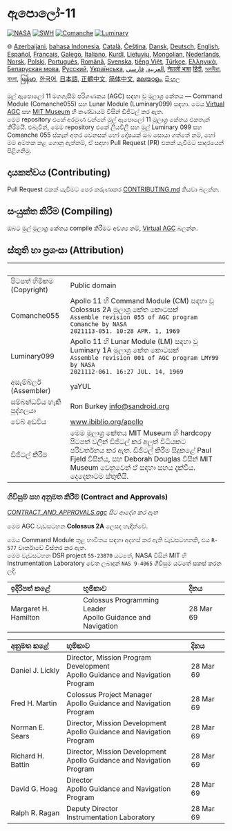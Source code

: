 # ඇපොලෝ-11

[![NASA][1]][2]
[![SWH]][SWH_URL]
[![Comanche]][ComancheMilestone]
[![Luminary]][LuminaryMilestone]

🌐
[Azerbaijani][AZ],
[bahasa Indonesia][ID],
[Català][CA],
[Čeština][CZ],
[Dansk][DA],
[Deutsch][DE],
[English][EN],
[Español][ES],
[Français][FR],
[Galego][GL],
[Italiano][IT],
[Kurdî][KU],
[Lietuvių][LT],
[Mongolian][MN],
[Nederlands][NL],
[Norsk][NO],
[Polski][PL],
[Português][PT_BR],
[Română][RO],
[Svenska][SV],
[tiếng Việt][VI],
[Türkçe][TR],
[Ελληνικά][GR],
[Беларуская мова][BE],
[Русский][RU],
[Українська][UK],
[العربية][AR],
[فارسی][FA],
[नेपाली भाषा][NE]
[हिंदी][HI_IN],
[অসমীয়া][AS_IN],
[বাংলা][BD_BN],
[မြန်မာ][MM],
[한국어][KO_KR],
[日本語][JA],
[正體中文][ZH_TW],
[简体中文][ZH_CN],
[മലയാളം][ML],
[සිංහල][SI]

[AR]:Translations/README.ar.md
[AS_IN]:Translations/README.as_in.md
[AZ]:Translations/README.az.md
[BD_BN]:Translations/README.bd_bn.md
[BE]:Translations/README.be.md
[CA]:Translations/README.ca.md
[CZ]:Translations/README.cz.md
[DA]:Translations/README.da.md
[DE]:Translations/README.de.md
[EN]:README.md
[ES]:Translations/README.es.md
[FA]:Translations/README.fa.md
[FR]:Translations/README.fr.md
[GL]:Translations/README.gl.md
[GR]:Translations/README.gr.md
[HI_IN]:Translations/README.hi_in.md
[ID]:Translations/README.id.md
[IT]:Translations/README.it.md
[JA]:Translations/README.ja.md
[KO_KR]:Translations/README.ko_kr.md
[KU]:Translations/README.ku.md
[LT]:Translations/README.lt.md
[MM]:Translations/README.mm.md
[MN]:Translations/README.mn.md
[NE]:Translations/README.ne.md
[NL]:Translations/README.nl.md
[NO]:Translations/README.no.md
[PL]:Translations/README.pl.md
[PT_BR]:Translations/README.pt_br.md
[RO]:Translations/README.ro.md
[RU]:Translations/README.ru.md
[SV]:Translations/README.sv.md
[TR]:Translations/README.tr.md
[UK]:Translations/README.uk.md
[VI]:Translations/README.vi.md
[ZH_CN]:Translations/README.zh_cn.md
[ZH_TW]:Translations/README.zh_tw.md
[ML]:Translations/README.ml.md
[SI]:Translations/README.si.md

මුල් ඇපොලෝ 11 මගගැසීම් පරිගණකය (AGC) සඳහා වූ මූලාශ්‍ර කේතය — Command Module (Comanche055) සහ Lunar Module (Luminary099) සඳහා. මෙය [Virtual AGC][3] සහ [MIT Museum][4] හි කණ්ඩායම් විසින් ඩිජිටල් කර ඇත.  
මෙම repository එකේ අරමුණ වන්නේ මුල් ඇපොලෝ 11 මූලාශ්‍ර කේතය එකතැන් කිරීමයි. එබැවින්, මෙම repository එකේ ලියවිලි සහ මුල් Luminary 099 සහ Comanche 055 ස්කෑන් අතර වෙනසක් හෝ දෝෂයක් ඔබ සොයා ගත්තේ නම්, හෝ මම අමතක කළ ගොනු ඇත්නම්, ඒ සඳහා Pull Request (PR) එකක් යැවීමට සාදරයෙන් පිළිගනිමු.

## දායකත්වය (Contributing)

Pull Request එකක් යැවීමට පෙර කරුණාකර [CONTRIBUTING.md][7] කියවා බලන්න.

## සංයුක්ත කිරීම (Compiling)

ඔබට මුල් මූලාශ්‍ර කේතය compile කිරීමට අවශ්‍ය නම්, [Virtual AGC][8] බලන්න.

## ස්තුති හා ප්‍රශංසා (Attribution)

| &nbsp; | &nbsp; |
| :------------- | :----- |
| පිටපත් හිමිකම (Copyright) | Public domain |
| Comanche055 | Apollo 11 හි Command Module (CM) සඳහා වූ Colossus 2A මූලාශ්‍ර කේත කොටසක්<br>`Assemble revision 055 of AGC program Comanche by NASA`<br>`2021113-051. 10:28 APR. 1, 1969` |
| Luminary099 | Apollo 11 හි Lunar Module (LM) සඳහා වූ Luminary 1A මූලාශ්‍ර කේත කොටසක්<br>`Assemble revision 001 of AGC program LMY99 by NASA`<br>`2021112-061. 16:27 JUL. 14, 1969` |
| අසැම්බ්ලර් (Assembler) | yaYUL |
| සම්බන්ධවිය හැකි පුද්ගලයා | Ron Burkey <info@sandroid.org> |
| වෙබ් අඩවිය | www.ibiblio.org/apollo |
| ඩිජිටල් කිරීම | මෙම මූලාශ්‍ර කේතය MIT Museum හි hardcopy පිටපත් වලින් ඩිජිටල් කර අලුත් විධියකට පරිවර්තනය කර ඇත. ඩිජිටල් කිරීම සිදුකළේ Paul Fjeld විසින්ය, සහ Deborah Douglas විසින් MIT Museum වෙනුවෙන් ඒ සඳහා සහය දැක්වීය. දෙදෙනාටම ස්තුතියි. |

### ගිවිසුම් සහ අනුමත කිරීම් (Contract and Approvals)

*[CONTRACT_AND_APPROVALS.agc] සිට ආදේශ කර ඇත*

මෙම AGC වැඩසටහන **Colossus 2A** ලෙසද හැඳින්වේ.

මෙය Command Module තුළ භාවිතය සඳහා අදහස් කර ඇති වැඩසටහනකි, එය `R-577` වාර්තාවේ විස්තර කර ඇත.  
මෙම වැඩසටහන DSR project `55-23870` යටතේ, NASA විසින් MIT හි Instrumentation Laboratory වෙත ලබාදුන් `NAS 9-4065` ගිවිසුම යටතේ සකස් කරන ලදී.

| ඉදිරිපත් කළේ | භූමිකාව | දිනය |
| :------------------- | :--- | :--- |
| Margaret H. Hamilton | Colossus Programming Leader<br>Apollo Guidance and Navigation | 28 Mar 69 |

| අනුමත කළේ | භූමිකාව | දිනය |
| :---------------- | :--- | :--- |
| Daniel J. Lickly | Director, Mission Program Development<br>Apollo Guidance and Navigation Program | 28 Mar 69 |
| Fred H. Martin | Colossus Project Manager<br>Apollo Guidance and Navigation Program | 28 Mar 69 |
| Norman E. Sears | Director, Mission Development<br>Apollo Guidance and Navigation Program | 28 Mar 69 |
| Richard H. Battin | Director, Mission Development<br>Apollo Guidance and Navigation Program | 28 Mar 69 |
| David G. Hoag | Director<br>Apollo Guidance and Navigation Program | 28 Mar 69 |
| Ralph R. Ragan | Deputy Director<br>Instrumentation Laboratory | 28 Mar 69 |

[CONTRACT_AND_APPROVALS.agc]:https://github.com/chrislgarry/Apollo-11/blob/master/Comanche055/CONTRACT_AND_APPROVALS.agc
[1]:https://flat.badgen.net/badge/NASA/Mission%20Overview/0B3D91
[2]:https://www.nasa.gov/mission_pages/apollo/missions/apollo11.html
[3]:http://www.ibiblio.org/apollo/
[4]:http://web.mit.edu/museum/
[5]:http://www.ibiblio.org/apollo/ScansForConversion/Luminary099/
[6]:http://www.ibiblio.org/apollo/ScansForConversion/Comanche055/
[7]:https://github.com/chrislgarry/Apollo-11/blob/master/CONTRIBUTING.md
[8]:https://github.com/rburkey2005/virtualagc
[SWH]:https://flat.badgen.net/badge/Software%20Heritage/Archive/0B3D91
[SWH_URL]:https://archive.softwareheritage.org/browse/origin/https://github.com/chrislgarry/Apollo-11/
[Comanche]:https://flat.badgen.net/github/milestones/chrislgarry/Apollo-11/1
[ComancheMilestone]:https://github.com/chrislgarry/Apollo-11/milestone/1
[Luminary]:https://flat.badgen.net/github/milestones/chrislgarry/Apollo-11/2
[LuminaryMilestone]:https://github.com/chrislgarry/Apollo-11/milestone/2
